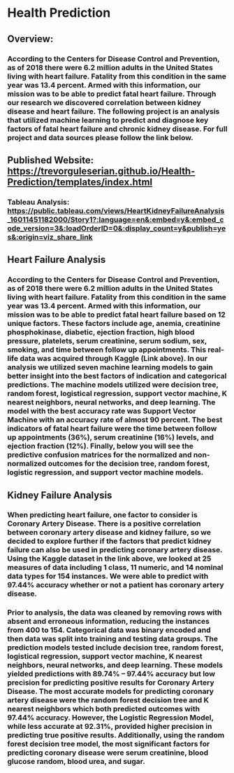 # Health Prediction

## Overview: 
### According to the Centers for Disease Control and Prevention, as of 2018 there were 6.2 million adults in the United States living with heart failure. Fatality from this condition in the same year was 13.4 percent. Armed with this information, our mission was to be able to predict fatal heart failure. Through our research we discovered correlation between kidney disease and heart failure. The following project is an analysis that utilized machine learning to predict and diagnose key factors of fatal heart failure and chronic kidney disease. For full project and data sources please follow the link below. 

## Published Website: https://trevorguleserian.github.io/Health-Prediction/templates/index.html
### Tableau Analysis: https://public.tableau.com/views/HeartKidneyFailureAnalysis_16011451182000/Story1?:language=en&:embed=y&:embed_code_version=3&:loadOrderID=0&:display_count=y&publish=yes&:origin=viz_share_link

## Heart Failure Analysis
### According to the Centers for Disease Control and Prevention, as of 2018 there were 6.2 million adults in the United States living with heart failure. Fatality from this condition in the same year was 13.4 percent. Armed with this information, our mission was to be able to predict fatal heart failure based on 12 unique factors. These factors include age, anemia, creatinine phosphokinase, diabetic, ejection fraction, high blood pressure, platelets, serum creatinine, serum sodium, sex, smoking, and time between follow up appointments. This real-life data was acquired through Kaggle (Link above). In our analysis we utilized seven machine learning models to gain better insight into the best factors of indication and categorical predictions. The machine models utilized were decision tree, random forest, logistical regression, support vector machine, K nearest neighbors, neural networks, and deep learning. The model with the best accuracy rate was Support Vector Machine with an accuracy rate of almost 90 percent. The best indicators of fatal heart failure were the time between follow up appointments (36%), serum creatinine (16%) levels, and ejection fraction (12%). Finally, below you will see the predictive confusion matrices for the normalized and non-normalized outcomes for the decision tree, random forest, logistic regression, and support vector machine models.

## Kidney Failure Analysis
### When predicting heart failure, one factor to consider is Coronary Artery Disease. There is a positive correlation between coronary artery disease and kidney failure, so we decided to explore further if the factors that predict kidney failure can also be used in predicting coronary artery disease. Using the Kaggle dataset in the link above, we looked at 25 measures of data including 1 class, 11 numeric, and 14 nominal data types for 154 instances. We were able to predict with 97.44% accuracy whether or not a patient has coronary artery disease.

### Prior to analysis, the data was cleaned by removing rows with absent and erroneous information, reducing the instances from 400 to 154. Categorical data was binary encoded and then data was split into training and testing data groups. The prediction models tested include decision tree, random forest, logistical regression, support vector machine, K nearest neighbors, neural networks, and deep learning. These models yielded predictions with 89.74% – 97.44% accuracy but low precision for predicting positive results for Coronary Artery Disease. The most accurate models for predicting coronary artery disease were the random forest decision tree and K nearest neighbors which both predicted outcomes with 97.44% accuracy. However, the Logistic Regression Model, while less accurate at 92.31%, provided higher precision in predicting true positive results. Additionally, using the random forest decision tree model, the most significant factors for predicting coronary disease were serum creatinine, blood glucose random, blood urea, and sugar.


